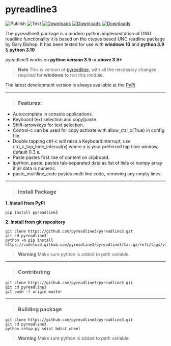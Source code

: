 # pyreadline3

![Publish](https://github.com/pyreadline3/pyreadline3/workflows/Publish/badge.svg)
![Test](https://github.com/pyreadline3/pyreadline3/workflows/Test/badge.svg)
[![Downloads](https://static.pepy.tech/personalized-badge/pyreadline3?period=week&units=international_system&left_color=black&right_color=orange&left_text=Last%20Week)](https://pepy.tech/project/pyreadline3)
[![Downloads](https://static.pepy.tech/personalized-badge/pyreadline3?period=month&units=international_system&left_color=black&right_color=orange&left_text=Month)](https://pepy.tech/project/pyreadline3)
[![Downloads](https://static.pepy.tech/personalized-badge/pyreadline3?period=total&units=international_system&left_color=black&right_color=orange&left_text=Total)](https://pepy.tech/project/pyreadline3)

The pyreadline3 package is a modern python implementation of GNU readline functionality it is based on the ctypes based UNC readline package by Gary Bishop. It has been tested for use with <b>windows 10</b> and <b>python 3.9</b> & <b>python 3.10</b>

pyeadline3 works on <b>python version 3.5</b> or <b>above 3.5+</b>

> **Note**
> This is version of [pyreadline](https://github.com/pyreadline/pyreadline), with all the necessary changes required for <b>windows</b> to run this module.

The latest development version is always available at the [PyPi](https://pypi.org/project/pyreadline3)

---

> ### Features:

- Autocomplete in console applications.
- Keyboard text selection and copy/paste.
- Shift-arrowkeys for text selection.
- Control-c can be used for copy activate with allow_ctrl_c(True) in config file.
- Double tapping ctrl-c will raise a KeyboardInterrupt, use ctrl_c_tap_time_interval(x) where x is your preferred tap time window, default 0.3 s.
- Paste pastes first line of content on clipboard.
- ipython_paste, pastes tab-separated data as list of lists or numpy array if all data is numeric.
- paste_mulitline_code pastes multi line code, removing any empty lines.

---

> ### Install Package

<b>1. Install from PyPi</b>

```
pip install pyreadline3
```

<b>2. Install from git repository</b>

```
git clone https://github.com/pyreadline3/pyreadline3.git
git cd pyreadline3
python -m pip install https://codeload.github.com/pyreadline3/pyreadline3/tar.gz/refs/tags/v3.4.1
```

> **Warning**
> Make sure python is added to path variable.

---

> ### Contributing

```
git clone https://github.com/pyreadline3/pyreadline3.git
git cd pyreadline3
git push -f origin master
```

---

> ### Building package

```
git clone https://github.com/pyreadline3/pyreadline3.git
git cd pyreadline3
python setup.py sdist bdist_wheel
```

> **Warning**
> Make sure python is added to path variable.
